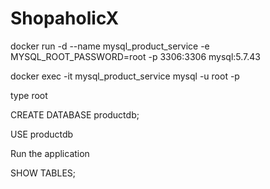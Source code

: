 # ShopaholicX

docker run -d --name mysql_product_service -e MYSQL_ROOT_PASSWORD=root -p 3306:3306 mysql:5.7.43

docker exec -it mysql_product_service mysql -u root -p 

type root

CREATE DATABASE productdb;

USE productdb

Run the application

SHOW TABLES;
